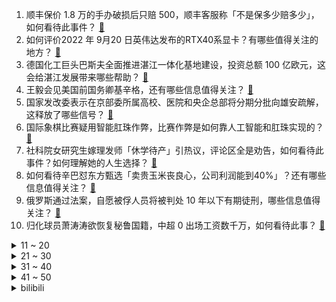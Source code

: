 1. 顺丰保价 1.8 万的手办破损后只赔 500，顺丰客服称「不是保多少赔多少」，如何看待此事件？ [:link:](https://www.zhihu.com/question/554372466)
2. 如何评价2022 年 9月20 日英伟达发布的RTX40系显卡？有哪些值得关注的地方？ [:link:](https://www.zhihu.com/question/554597854)
3. 德国化工巨头巴斯夫全面推进湛江一体化基地建设，投资总额 100 亿欧元，这会给湛江发展带来哪些帮助？ [:link:](https://www.zhihu.com/question/544376659)
4. 王毅会见美国前国务卿基辛格，还有哪些信息值得关注？ [:link:](https://www.zhihu.com/question/554490742)
5. 国家发改委表示在京部委所属高校、医院和央企总部将分期分批向雄安疏解，这释放了哪些信号？ [:link:](https://www.zhihu.com/question/554469628)
6. 国际象棋比赛疑用智能肛珠作弊，比赛作弊是如何靠人工智能和肛珠实现的？ [:link:](https://www.zhihu.com/question/554569740)
7. 社科院女研究生嫁理发师「休学待产」引热议，评论区全是劝告，如何看待此事件？如何理解她的人生选择？ [:link:](https://www.zhihu.com/question/554469030)
8. 如何看待辛巴怼东方甄选「卖贵玉米丧良心，公司利润能到40%」？还有哪些信息值得关注？ [:link:](https://www.zhihu.com/question/554339348)
9. 俄罗斯通过法案，自愿被俘人员将被判处 10 年以下有期徒刑，哪些信息值得关注？ [:link:](https://www.zhihu.com/question/554587117)
10. 归化球员萧涛涛欲恢复秘鲁国籍，中超 0 出场工资数千万，如何看待此事？ [:link:](https://www.zhihu.com/question/554410113)
<details>
<summary>11 ~ 20</summary>

11. 英国「全球四天工作制」试点计划中期调查称「大部分公司顺利实现」，如何看待此试点结果？四天工作制可行吗？ [:link:](https://www.zhihu.com/question/554513461)
12. 吃饭时喜欢把菜夹到自己碗里（没夹满，不是很多），然后慢慢吃，吃完再夹新的，不对吗？ [:link:](https://www.zhihu.com/question/497123494)
13. 卢甘斯克和顿涅茨克将于本周公投入俄，梅德韦杰夫称入俄后可动用全部力量自卫，这释放了什么信号? [:link:](https://www.zhihu.com/question/554577048)
14. 拜登改口称「一开始打算再次参选，但只是个意图」，如何解读？拜登的连任决心为何有所动摇？ [:link:](https://www.zhihu.com/question/554471667)
15. 因担心重名，父母给儿子取名「李不尚书」，有网友建议改名，孩子起名时应注意哪些问题？ [:link:](https://www.zhihu.com/question/554341309)
16. 大一刚开学，室友天天在宿舍学到十二点，严重影响我睡觉怎么办？ [:link:](https://www.zhihu.com/question/554421561)
17. 如何看待 Shopee 中国宣布裁员，多数应届生受影响？应届生被裁员应该如何维护自己的合法权益？ [:link:](https://www.zhihu.com/question/554420065)
18. 据国家卫健委消息，2035 年左右中国将进入重度老龄化阶段，这将为社会发展带来哪些挑战？ [:link:](https://www.zhihu.com/question/554508197)
19. 怎样购买1PB的硬盘？ [:link:](https://www.zhihu.com/question/537947704)
20. 如果杨过连续刺杀蒙古军队十六年能不能阻止蒙古灭宋? [:link:](https://www.zhihu.com/question/548245186)
</details>
<details>
<summary>21 ~ 30</summary>

21. 《DOTA》为什么说骷髅王不是一个很强的后期？ [:link:](https://www.zhihu.com/question/36153188)
22. 如何看待菲律宾警方一周内救出 231 名中国人？为什么会有那么多人被绑架？目前在菲中国人生存状况如何？ [:link:](https://www.zhihu.com/question/554329044)
23. 普通人骑普通自行车能在一百米内跑过博尔特吗？ [:link:](https://www.zhihu.com/question/474573994)
24. 义乌发布最新通告，密接主动报告给予 5000 元奖励，如何看待这一举措？ [:link:](https://www.zhihu.com/question/554481004)
25. 为什么使用耳机会引起听力损失? [:link:](https://www.zhihu.com/question/551274661)
26. 我感觉我与这个世界格格不入了，应该怎么办？ [:link:](https://www.zhihu.com/question/554418562)
27. 纯元皇后是否是个心机 girl？ [:link:](https://www.zhihu.com/question/300206979)
28. 以中国神话式的克苏鲁为主题，能写出怎么样的故事？ [:link:](https://www.zhihu.com/question/294747245)
29. 日媒称日本名义 GDP 将时隔 30 年首次低于 4 万亿美元，日元贬值对日本经济还有哪些影响？ [:link:](https://www.zhihu.com/question/554436145)
30. 企业经营现状分析应该从哪些方面来入手？ [:link:](https://www.zhihu.com/question/337380661)
</details>
<details>
<summary>31 ~ 40</summary>

31. 我感觉我好孤独，你愿意分享今天的快乐或烦恼吗? [:link:](https://www.zhihu.com/question/554418575)
32. Java 今年校招这么难，是不是意味着 Java 过时了，以后学 Java 找不到了工作了吗？ [:link:](https://www.zhihu.com/question/554208704)
33. 比特币一度跌破 19000 美元重要关口，为近三个月最低点，如何看待比特币后市行情？ [:link:](https://www.zhihu.com/question/554436137)
34. 为了坐车舒服，你都干过什么事儿？ [:link:](https://www.zhihu.com/question/554401027)
35. 《海贼王》中，如果可以的话，尾田用什么手法才能让读者对桃之助改观？ [:link:](https://www.zhihu.com/question/432887383)
36. 如果七个葫芦娃互殴，谁会赢？ [:link:](https://www.zhihu.com/question/21212103)
37. 价值上百万元奢侈品被损坏，申通称「未保价，可支付清洗费」，如何从法律角度解读？ [:link:](https://www.zhihu.com/question/554433039)
38. 《一年一度喜剧大赛》第二季导师官宣，你对这一季有什么期待？ [:link:](https://www.zhihu.com/question/554340846)
39. 抗初老真的是「可以，但没必要」吗？ [:link:](https://www.zhihu.com/question/554459490)
40. 人到中年是种怎样的体验？ [:link:](https://www.zhihu.com/question/28596096)
</details>
<details>
<summary>41 ~ 50</summary>

41. 日本航空自卫队和德国空军将首次在日进行共同训练，如何评价此次训练？其目的是什么？ [:link:](https://www.zhihu.com/question/554572961)
42. 广州增城业主半价卖房，「只接受全款，4 套房亏 200 多万离场」，有哪些值得关注的信息？ [:link:](https://www.zhihu.com/question/554487103)
43. 如何评价薛之谦新专辑《无数》？ [:link:](https://www.zhihu.com/question/554422581)
44. 《英雄无敌3》有哪些不合常理的地方（众所周知的bug除外）？ [:link:](https://www.zhihu.com/question/297817456)
45. 有哪些适合初秋的校园风穿搭？ [:link:](https://www.zhihu.com/question/406795545)
46. 电视剧《罚罪》中有什么细思极恐的剧情？ [:link:](https://www.zhihu.com/question/550191020)
47. 为什么无论穿什么衣服都没有别人看起来时尚？ [:link:](https://www.zhihu.com/question/540800224)
48. 小鹏 G9 即将上市，有哪些值得关注的亮点？ [:link:](https://www.zhihu.com/question/554388532)
49. 新入职公务员第一辆车买什么好？ [:link:](https://www.zhihu.com/question/554234229)
50. 如何评价尼康 2022.9.20 发布的 Z 17-28 mm f 2.8 镜头？ [:link:](https://www.zhihu.com/question/554469885)
</details><details>
<summary>bilibili</summary>

1. 我敢保证，这是你看过最特殊的“开箱”视频！ [:link:](//www.bilibili.com/video/BV1JG4y1q7xR)
2. 网上怎么有这么多玩具可以买的？ [:link:](//www.bilibili.com/video/BV16g41127e4)
3. 网友韩国仁川机场偶遇中国人民解放军，中国军人不管走到哪里都是亮丽的风景。 [:link:](//www.bilibili.com/video/BV1uP4y1o7BV)
4. 学生吵吵了一年让我跳舞，新学年放学前满足一下他们的愿望吧 Pink Venom [:link:](//www.bilibili.com/video/BV1Me411g7NA)
5. 你们宿舍是办网吧的是吧！ [:link:](//www.bilibili.com/video/BV1cd4y1r7m2)
6. 【动画吃播】历时四个月，爆肝13560帧的烤肉动画 [:link:](//www.bilibili.com/video/BV1rd4y1679i)
7. 一百块帮老奶奶解决了两年前的塌方问题 助人为乐我一直在路上 [:link:](//www.bilibili.com/video/BV1Jd4y1g7B2)
8. 当校长随口说了一句话 [:link:](//www.bilibili.com/video/BV1yt4y1A7Fg)
9. 27名礼兵鸣枪12响 鸣枪礼最高礼节致敬英烈 [:link:](//www.bilibili.com/video/BV1Xe4y187mV)
10. 【余华X罗翔X黄鸭兄】聊聊《兄弟》！余华最喜欢哪本书？ [:link:](//www.bilibili.com/video/BV1Ue4y187dT)
<details>
<summary>11 ~ 20</summary>

11. 官宣！！！我们在一起了！ [:link:](//www.bilibili.com/video/BV11P411H7ed)
12. 劫匪：抢到了吗，我也抢到了 [:link:](//www.bilibili.com/video/BV1E24y1d73K)
13. 宿舍有电梯就是方便啊 [:link:](//www.bilibili.com/video/BV1PY4y1N7ac)
14. 咱们，交个朋友吧 [:link:](//www.bilibili.com/video/BV1UW4y1e7gv)
15. 道理我都懂，可是她跟我说早安诶…… [:link:](//www.bilibili.com/video/BV1tY4y1T7fj)
16. 看她朝我跑过来的时候，泪目了…… [:link:](//www.bilibili.com/video/BV1y8411t7oZ)
17. 是人？是神？还是恶魔？这个游戏里的神隐藏着震撼人心的真相！ [:link:](//www.bilibili.com/video/BV1Me4y1h7iG)
18. 这是人类能完成的操作？？3 [:link:](//www.bilibili.com/video/BV1de4y1875Q)
19. 花3个月试喝硬核整理“神仙冲泡饮品”大合集，超高性价比！谁喝谁爱！疯狂推荐！ [:link:](//www.bilibili.com/video/BV1YP411H7db)
20. 【STN快报6.5季06】我在3D的耶路撒冷身上爬上爬下 [:link:](//www.bilibili.com/video/BV1Rd4y167kV)
</details>
<details>
<summary>21 ~ 30</summary>

21. 我来回应一下吧 [:link:](//www.bilibili.com/video/BV1NT411T7pn)
22. 灾区不要面包方便面 [:link:](//www.bilibili.com/video/BV1LG411G7AZ)
23. [Beluga和他的小伙伴]关于我让手机和充电器结合这件事 [:link:](//www.bilibili.com/video/BV1kB4y1E7Pm)
24. “这无缝衔接就奥特离谱！” [:link:](//www.bilibili.com/video/BV1xg411275A)
25. 维修师傅打死都不会告诉你的维修小技巧 [:link:](//www.bilibili.com/video/BV1xP411H7SK)
26. 爷：须弥真是太好玩了哈哈哈！！！ [:link:](//www.bilibili.com/video/BV1AW4y1q7ST)
27. 有名是真的有名，简单是真的简单！一口爆汁、香味十足的广东羊城葱油鸡！ [:link:](//www.bilibili.com/video/BV1xP4y1o7i9)
28. 豆瓣2.1！史上最烂！up主一口气带你全面观看油腻巨作《东八区的先生们》 [:link:](//www.bilibili.com/video/BV1JW4y1q784)
29. 【伪人测试】 [:link:](//www.bilibili.com/video/BV1NW4y1v7Xw)
30. “这一刻，所有的疲劳都化为干净” [:link:](//www.bilibili.com/video/BV1S24y1d7nx)
</details>
<details>
<summary>31 ~ 40</summary>

31. 笑喷！当我把一群很菜的UP聚在一起玩狼人杀。。 [:link:](//www.bilibili.com/video/BV1mG4y1z761)
32. 兄弟们！生人口了！ [:link:](//www.bilibili.com/video/BV1AP411p7iQ)
33. 宝，这些男装基地赶紧转发给你男朋友吧 [:link:](//www.bilibili.com/video/BV1He4y1k7wQ)
34. 《原神》二周年配音演员祝福-「来自彼方的声音」 [:link:](//www.bilibili.com/video/BV1ZV4y1M7ST)
35. 如果17年的我看到现在的我会很开心吧！ [:link:](//www.bilibili.com/video/BV1yG4y1q7Ar)
36. 也曾思考，自己战斗的意义‖ 原神动画 [:link:](//www.bilibili.com/video/BV1BG4y1q72b)
37. 【Zc故事】到  墓  笔  记 [:link:](//www.bilibili.com/video/BV1nW4y1q7Pc)
38. 学会了，油腻美女 [:link:](//www.bilibili.com/video/BV1JW4y1q7om)
39. 老板不赞同的，我们也要坚决反对。 [:link:](//www.bilibili.com/video/BV1NY4y1N7tX)
40. 人均40在东北吃铁锅炖，焖花卷吸饱汤汁比肉香！ [:link:](//www.bilibili.com/video/BV1ge411g7gS)
</details>
<details>
<summary>41 ~ 50</summary>

41. 【躲闪摇】如何化解“日常危机” [:link:](//www.bilibili.com/video/BV1ae411M71v)
42. 《 印 度 美 食 大 试 吃 》 [:link:](//www.bilibili.com/video/BV1MD4y1i7cc)
43. 好家伙 网红盐比菜贵！秀智商还是秀钞？ [:link:](//www.bilibili.com/video/BV1XD4y1v76U)
44. 有趣的灵魂 [:link:](//www.bilibili.com/video/BV1SP411H7a7)
45. 我要成为法治之光 [:link:](//www.bilibili.com/video/BV1T8411b7CL)
46. 有鸭绒被盖着睡觉就不会感冒了 [:link:](//www.bilibili.com/video/BV1o8411t7wV)
47. 花48元在东北嗦豪华冷面！直接拿盆装，一个人吃懵了…… [:link:](//www.bilibili.com/video/BV1be4y1t7Fy)
48. 《饭 有 引 力》 [:link:](//www.bilibili.com/video/BV1WV4y1M79h)
49. 只  因  赛  博  小  卖  部 [:link:](//www.bilibili.com/video/BV1De411T7ah)
50. 对不起，我们是B站唯一双人登顶的UP主！ [:link:](//www.bilibili.com/video/BV1p8411t7Fv)
</details>
<details>
<summary>51 ~ 60</summary>

51. 请不要游空气！！！ [:link:](//www.bilibili.com/video/BV1eV4y1M7Cg)
52. 浙江义乌要求商家下架槟榔，当地市监局：永久性禁售食用槟榔！ [:link:](//www.bilibili.com/video/BV1i8411t7qY)
53. 刘庸国内美食特别节目(一)蓬莱小面 [:link:](//www.bilibili.com/video/BV1D24y1d7Jg)
54. 你的体育老师是这样的吗？ [:link:](//www.bilibili.com/video/BV1zW4y1i7E9)
55. 一分钟内我要他的所有资料 [:link:](//www.bilibili.com/video/BV17D4y1i7PV)
56. 带你走进张翰的内心！重新认知《东八区的先生们》 [:link:](//www.bilibili.com/video/BV1He411M7W3)
57. 当出生在由各种随机的超级矿物岛上 我该如何生存？ 我的世界 [:link:](//www.bilibili.com/video/BV1oV4y1T7rQ)
58. 南开教授的简历“自带吐槽”，网友：太好笑又有点凡尔赛 [:link:](//www.bilibili.com/video/BV1224y1d7Hk)
59. 这究竟是什么神仙画质 [:link:](//www.bilibili.com/video/BV1g14y1v71y)
60. 拜师汤姆老师学习⚡鸡你太美⚡最终能否完美还原？ [:link:](//www.bilibili.com/video/BV1wd4y1r7QN)
</details>
<details>
<summary>61 ~ 70</summary>

61. 我 真 是 嗨 到 不 行 啦 ！ [:link:](//www.bilibili.com/video/BV12e4y187gB)
62. 猫带孩子的崩溃瞬间 [:link:](//www.bilibili.com/video/BV1Fd4y1g7v1)
63. BLACKPINK最新回归曲Shut Down舞蹈版公开 [:link:](//www.bilibili.com/video/BV1oV4y1M7is)
64. 《您的外卖员正在为您炒菜》 [:link:](//www.bilibili.com/video/BV1ad4y1u7QH)
65. 当你感到迷茫的时候，请打开此视频！！！ [:link:](//www.bilibili.com/video/BV16e4y1k7Rs)
66. 开播七年，还是国产剧TOP！一口气看完《琅琊榜》 [:link:](//www.bilibili.com/video/BV17W4y1q7w3)
67. 荧哥，你是了解我的！ [:link:](//www.bilibili.com/video/BV1PG4y1B7um)
68. 【假面骑士Geats开播吐槽】欢迎来到素质广场！为什么决赛圈舔的包里能只有一把弓啊？ [:link:](//www.bilibili.com/video/BV1Hg41127EW)
69. 感觉吃了两顿火锅，但又感觉啥也没吃 [:link:](//www.bilibili.com/video/BV17e411M7SZ)
70. 表弟：姐你帮我写作业时，字写丑一点 [:link:](//www.bilibili.com/video/BV1DT411K7Lb)
</details>
<details>
<summary>71 ~ 80</summary>

71. 食品知识科普任重道远，我们将砥砺前行 [:link:](//www.bilibili.com/video/BV1m8411t7pP)
72. 星际穿越 [:link:](//www.bilibili.com/video/BV1jG4y1B73f)
73. 医院里为什么有很多奇怪的规矩？ [:link:](//www.bilibili.com/video/BV1p14y1Y7Gj)
74. 脸小=美？妥妥的病态审美 [:link:](//www.bilibili.com/video/BV1TP4y1o7Rx)
75. 当爱在人间蔓延，孤独的人，便没有冬天 [:link:](//www.bilibili.com/video/BV1Ed4y167nq)
76. 9年前早婚的我，如果看到现在单身的我，一定会很兴奋吧！ [:link:](//www.bilibili.com/video/BV1ne4y1k77V)
77. 3500万粉up主们的拍卖会，你们觉得血赚还是血亏？？？ [:link:](//www.bilibili.com/video/BV1ne411M7yo)
78. 《原神》3.1版本前瞻直播大伟哥发病录 [:link:](//www.bilibili.com/video/BV1FB4y1H7iC)
79. 500多斤的美食博主@胖猴仔_历经5个月甩掉了165斤，这个过程他到底经历了什么？又是怎么做到的！ #减肥逆袭 #一定要看到最后 #体重管理 [:link:](//www.bilibili.com/video/BV1Bg41127WW)
80. 我在原神里，拯救了一名受伤的小天使！ [:link:](//www.bilibili.com/video/BV12e411T7tf)
</details>
<details>
<summary>81 ~ 90</summary>

81. 德系日系自主车对车碰撞，起火自燃无法解锁，200万假人撞废，撞废几十辆车到底图啥？ [:link:](//www.bilibili.com/video/BV1wd4y1r7tD)
82. 杭州肉夹馍天花板，12元一个全是肉！ [:link:](//www.bilibili.com/video/BV1CP411H7m1)
83. 6个漂亮妹妹，哪个色让你心动？♥️ [:link:](//www.bilibili.com/video/BV16P411H76y)
84. 《 奇 怪 的 小 兔 叽 出 现 了 》 [:link:](//www.bilibili.com/video/BV1be4y1k7Gh)
85. 做了一个多月的醒狮酥！任何一个人不看到最后我都会哭的！ [:link:](//www.bilibili.com/video/BV1mB4y1E7N6)
86. 六个月前种了个百香果，幸好留了一手 [:link:](//www.bilibili.com/video/BV1Ge411M7AS)
87. 据说这是破解版的《周黑鸭》教程，充满好奇心的蚊师傅又跃跃欲试了。 [:link:](//www.bilibili.com/video/BV1fV4y1M724)
88. 喜羊羊里评分最高的一章！教科书式绝活反转，结局更加令人心寒【拾荒记25】 [:link:](//www.bilibili.com/video/BV11N4y1N7SD)
89. 危急时刻自救必看！猝死/断肢/心梗/刀捅/昏厥/窒息 [:link:](//www.bilibili.com/video/BV1cP411p7sp)
90. 被我搭讪后一百个害羞小动作的修狗 [:link:](//www.bilibili.com/video/BV1cG411G7PL)
</details>
<details>
<summary>91 ~ 100</summary>

91. 你会用哪句诗词公布恋情？这是我见过最好的选择。 [:link:](//www.bilibili.com/video/BV15T411u72E)
92. 八大师淘汰赛半决赛 小智vs竹兰 6V6全面对战 [:link:](//www.bilibili.com/video/BV1Hg411274b)
93. 终于又可以出发了，在路上的感觉真好，夜晚独自在无人山沟里露营 [:link:](//www.bilibili.com/video/BV1U8411t7ax)
94. 福多多：哼！我不管我最可爱！ [:link:](//www.bilibili.com/video/BV1tt4y1j79L)
95. 《方圆脸的变美思路》看这一篇就够了！看了没有不开悟的 [:link:](//www.bilibili.com/video/BV17P4y1o75q)
96. 狮子与斑马同饮？在密谋些什么？ [:link:](//www.bilibili.com/video/BV118411t7Ns)
97. 如果十岁的我见到现在的我 那她一定会很兴奋吧 [:link:](//www.bilibili.com/video/BV1yW4y1i7Ut)
98. 圆梦童年!挑战2.5W元通关美食大战老鼠！#5 [:link:](//www.bilibili.com/video/BV1qt4y1j7nD)
99. 雷电将军：谁也不能阻止我做饭！【定格动画】 [:link:](//www.bilibili.com/video/BV1ud4y1g7bk)
100. 一个人去 两个人回 [:link:](//www.bilibili.com/video/BV1MD4y1q79F)
</details></details>